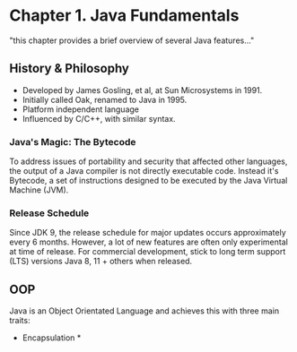 # Chapter 1. Java Fundamentals

"this chapter provides a brief overview of several Java features..."

## History & Philosophy 
* Developed by James Gosling, et al, at Sun Microsystems in 1991.
* Initially called Oak, renamed to Java in 1995.
* Platform independent language
* Influenced by C/C++, with similar syntax.

### Java's Magic: The Bytecode
To address issues of portability and security that affected other languages, the output of a Java compiler is
not directly executable code. Instead it's Bytecode, a set of instructions designed to be executed by the 
Java Virtual Machine (JVM).

### Release Schedule
Since JDK 9, the release schedule for major updates occurs approximately every 6 months.
However, a lot of new features are often only experimental at time of release. 
For commercial development, stick to long term support (LTS) versions Java 8, 11 + others when released.

## OOP
Java is an Object Orientated Language and achieves this with three main traits:
* Encapsulation
    *